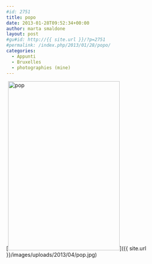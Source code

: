 ```yaml
---
#id: 2751
title: popo
date: 2013-01-28T09:52:34+00:00
author: marta smaldone
layout: post
#gu#id: http://{{ site.url }}/?p=2751
#permalink: /index.php/2013/01/28/popo/
categories:
  - Appunti
  - Bruxelles
  - photographies (mine)
---
```

[<img class="aligncenter wp-image-2752 size-full" title="pop" src="{{ site.url }}/images/uploads/2013/04/pop.jpg" width="298" height="451" srcset="{{ site.url }}/images/uploads/2013/04/pop.jpg 298w, {{ site.url }}/images/uploads/2013/04/pop-198x300.jpg 198w" sizes="(max-width: 298px) 100vw, 298px" />]({{ site.url }}/images/uploads/2013/04/pop.jpg)